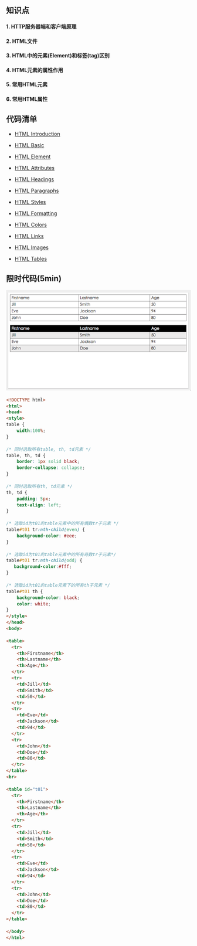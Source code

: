 ## 知识点
#### 1. HTTP服务器端和客户端原理

#### 2. HTML文件

#### 3. HTML中的元素(Element)和标签(tag)区别

#### 4. HTML元素的属性作用

#### 5. 常用HTML元素

#### 6. 常用HTML属性 

## 代码清单
* [HTML Introduction](http://w3schools.bootcss.com/html/html_intro.html)

* [HTML Basic](http://w3schools.bootcss.com/html/html_basic.html)

* [HTML Element](http://w3schools.bootcss.com/html/html_elements.html)

* [HTML Attributes](http://w3schools.bootcss.com/html/html_attributes.html)

* [HTML Headings](http://w3schools.bootcss.com/html/html_headings.html)

* [HTML Paragraphs](http://w3schools.bootcss.com/html/html_paragraphs.html)

* [HTML Styles](http://w3schools.bootcss.com/html/html_styles.html)

* [HTML Formatting](http://w3schools.bootcss.com/html/html_formatting.html)

* [HTML Colors](http://w3schools.bootcss.com/html/html_colors.html)

* [HTML Links](http://w3schools.bootcss.com/html/html_links.html)

* [HTML Images](http://w3schools.bootcss.com/html/html_images.html)

* [HTML Tables](http://w3schools.bootcss.com/html/html_tables.html)

## 限时代码(5min)
![](../images/table.png)

```html
<!DOCTYPE html>
<html>
<head>
<style>
table {
    width:100%;
}

/* 同时选取所有table, th, td元素 */
table, th, td {
    border: 1px solid black;
    border-collapse: collapse;
}

/* 同时选取所有th, td元素 */
th, td {
    padding: 5px;
    text-align: left;
}

/* 选取id为t01的table元素中的所有偶数tr子元素 */
table#t01 tr:nth-child(even) {
    background-color: #eee;
}

/* 选取id为t01的table元素中的所有奇数tr子元素*/
table#t01 tr:nth-child(odd) {
   background-color:#fff;
}

/* 选取id为t01的table元素下的所有th子元素 */
table#t01 th {
    background-color: black;
    color: white;
}
</style>
</head>
<body>

<table>
  <tr>
    <th>Firstname</th>
    <th>Lastname</th> 
    <th>Age</th>
  </tr>
  <tr>
    <td>Jill</td>
    <td>Smith</td>
    <td>50</td>
  </tr>
  <tr>
    <td>Eve</td>
    <td>Jackson</td>
    <td>94</td>
  </tr>
  <tr>
    <td>John</td>
    <td>Doe</td>
    <td>80</td>
  </tr>
</table>
<br>

<table id="t01">
  <tr>
    <th>Firstname</th>
    <th>Lastname</th> 
    <th>Age</th>
  </tr>
  <tr>
    <td>Jill</td>
    <td>Smith</td>
    <td>50</td>
  </tr>
  <tr>
    <td>Eve</td>
    <td>Jackson</td>
    <td>94</td>
  </tr>
  <tr>
    <td>John</td>
    <td>Doe</td>
    <td>80</td>
  </tr>
</table>

</body>
</html>

```